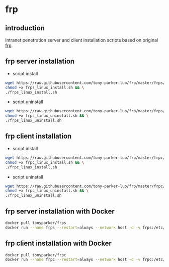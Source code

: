 # frp

## introduction
Intranet penetration server and client installation scripts based on original [frp](https://github.com/fatedier/frp).

## frp server installation
+ script install
```bash
wget https://raw.githubusercontent.com/tony-parker-luo/frp/master/frps/frps_linux_install.sh && \
chmod +x frps_linux_install.sh && \
./frps_linux_install.sh
```

+ script uninstall
```bash
wget https://raw.githubusercontent.com/tony-parker-luo/frp/master/frps/frps_linux_uninstall.sh && \
chmod +x frps_linux_uninstall.sh && \
./frps_linux_uninstall.sh
```

## frp client installation
+ script install
```bash
wget https://raw.githubusercontent.com/tony-parker-luo/frp/master/frpc/frpc_linux_install.sh && \
chmod +x frpc_linux_install.sh && \
./frpc_linux_install.sh
```
+ script uninstall
```bash
wget https://raw.githubusercontent.com/tony-parker-luo/frp/master/frpc/frpc_linux_uninstall.sh && \
chmod +x frpc_linux_uninstall.sh && \
./frpc_linux_uninstall.sh
```


## frp server installation with Docker
```bash
docker pull tonyparker/frps
docker run --name frps --restart=always --network host -d -v frps:/etc/frp tonyparker/frps
```

## frp client installation with Docker
```bash
docker pull tonyparker/frpc
docker run --name frpc --restart=always --network host -d -v frpc:/etc/frp tonyparker/frpc
```



